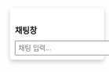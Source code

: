 
<!DOCTYPE html>
<html lang="ko">
<head>
  <meta charset="UTF-8" />
  <meta name="viewport" content="width=device-width, initial-scale=1.0" />
  <title>3D 캐릭터 HUD, 캘린더, 음성 채팅 & 말풍선</title>
  <style>
    /* 기본 스타일 */
    * { margin: 0; padding: 0; box-sizing: border-box; }
    html, body { height: 100%; font-family: 'Courier New', monospace; overflow: hidden; }
    #right-hud {
      position: fixed;
      top: 10%;
      right: 1%;
      width: 20%;
      padding: 1%;
      background: rgba(255, 255, 255, 0.8);
      border-radius: 5px;
      box-shadow: 0 4px 8px rgba(0, 0, 0, 0.2);
      z-index: 20;
    }
    #chat-input-area {
      display: flex;
      margin-top: 10px;
    }
    #chat-input {
      flex: 1;
      padding: 5px;
      font-size: 14px;
    }
    #speech-bubble {
      position: fixed;
      background: white;
      padding: 5px 10px;
      border-radius: 10px;
      font-size: 12px;
      display: none;
      z-index: 30;
      white-space: pre-line;
      box-shadow: 0 2px 5px rgba(0, 0, 0, 0.2);
    }
    #canvas {
      position: fixed;
      top: 0;
      left: 0;
      width: 100%;
      height: 100%;
      z-index: 1;
    }
  </style>
  <!-- Three.js 라이브러리 -->
  <script src="https://cdnjs.cloudflare.com/ajax/libs/three.js/r134/three.min.js"></script>
  <!-- spaCy 웹 버전 (가정) -->
  <script src="https://cdn.jsdelivr.net/npm/spacy-web@latest/dist/spacy.min.js"></script>
  <script>
    // spaCy 모델 로드 (가정)
    const nlp = spacy.load('ko_core_news_sm');

    // 의도 매핑
    const intentMap = {
      'weather': ['날씨', '기온', '비', '눈'],
      'map': ['지도', '위치', '길찾기'],
      'news': ['뉴스', '기사', '최신']
    };

    // 음성 출력 함수
    function speakText(text) {
      const utterance = new SpeechSynthesisUtterance(text);
      utterance.lang = "ko-KR";
      window.speechSynthesis.speak(utterance);
    }

    // 말풍선 표시 함수
    function showSpeechBubble(text) {
      const bubble = document.getElementById("speech-bubble");
      bubble.textContent = text;
      bubble.style.display = "block";
      speakText(text);
      setTimeout(() => { bubble.style.display = "none"; }, 5000);
    }

    // 의도 파악 함수
    function getIntent(text) {
      const doc = nlp(text);
      for (let token of doc) {
        for (let intent in intentMap) {
          if (intentMap[intent].includes(token.text)) {
            return intent;
          }
        }
      }
      return 'general';
    }

    // 응답 생성 함수
    async function generateResponse(intent, text) {
      switch (intent) {
        case 'weather':
          const weather = await fetchWeather();
          return `현재 날씨는 ${weather}입니다.`;
        case 'map':
          return "지도를 보여드릴게요!";
        case 'news':
          const news = await fetchNews();
          return `최신 뉴스: ${news}`;
        default:
          return "무슨 말씀이신지 잘 모르겠어요. 다시 말씀해 주세요.";
      }
    }

    // 날씨 API 호출 (가정)
    async function fetchWeather() {
      // 실제 OpenWeatherMap API 호출 예시 (API 키 필요)
      // const response = await fetch('https://api.openweathermap.org/data/2.5/weather?q=Seoul&appid=YOUR_API_KEY&lang=ko');
      // const data = await response.json();
      // return `${data.weather[0].description}, ${Math.round(data.main.temp - 273.15)}도`;
      return "맑음, 25도"; // 임시 데이터
    }

    // 뉴스 API 호출 (가정)
    async function fetchNews() {
      // 실제 News API 호출 예시 (API 키 필요)
      // const response = await fetch('https://newsapi.org/v2/top-headlines?country=kr&apiKey=YOUR_API_KEY');
      // const data = await response.json();
      // return data.articles[0].title;
      return "오늘의 주요 뉴스입니다."; // 임시 데이터
    }

    // 채팅 처리 함수
    async function sendChat() {
      const inputEl = document.getElementById("chat-input");
      const input = inputEl.value.trim();
      if (!input) return;

      const intent = getIntent(input);
      const response = await generateResponse(intent, input);
      showSpeechBubble(response);
      inputEl.value = "";
    }

    // DOM 로드 후 이벤트 설정
    window.addEventListener("DOMContentLoaded", function() {
      document.getElementById("chat-input").addEventListener("keydown", function(e) {
        if (e.key === "Enter") sendChat();
      });
    });

    // Three.js 초기화 및 애니메이션
    const scene = new THREE.Scene();
    const camera = new THREE.PerspectiveCamera(75, window.innerWidth / window.innerHeight, 0.1, 1000);
    const renderer = new THREE.WebGLRenderer({ canvas: document.getElementById("canvas"), alpha: true });
    renderer.setSize(window.innerWidth, window.innerHeight);
    const geometry = new THREE.BoxGeometry(1, 1, 1);
    const material = new THREE.MeshBasicMaterial({ color: 0x00ffcc });
    const cube = new THREE.Mesh(geometry, material);
    scene.add(cube);
    camera.position.z = 5;

    function animate() {
      requestAnimationFrame(animate);
      cube.rotation.x += 0.01;
      cube.rotation.y += 0.01;
      renderer.render(scene, camera);
    }
    animate();
  </script>
</head>
<body>
  <div id="right-hud">
    <h3>채팅창</h3>
    <div id="chat-input-area">
      <input type="text" id="chat-input" placeholder="채팅 입력..." />
    </div>
  </div>
  <div id="speech-bubble"></div>
  <canvas id="canvas"></canvas>
</body>
</html>
